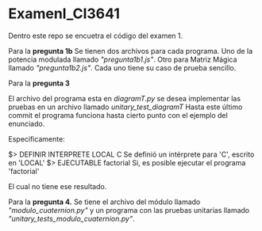 # ExamenI_CI3641
Dentro este repo se encuetra el código del examen 1.

Para la **pregunta 1b** 
Se tienen dos archivos para cada programa. 
Uno de la potencia modulada llamado *"pregunta1b1.js"*. 
Otro para Matriz Mágica llamado *"pregunta1b2.js"*. 
Cada uno tiene su caso de prueba sencillo.

Para la **pregunta 3**

El archivo del programa esta en *diagramT.py* se desea implementar las pruebas en un archivo llamado *unitary_test_diagramT*
Hasta este último commit el programa funciona hasta cierto punto con el ejemplo del enunciado. 

Especificamente: 


$> DEFINIR INTERPRETE LOCAL C
Se definió un intérprete para 'C', escrito en 'LOCAL'
$> EJECUTABLE factorial
Si, es posible ejecutar el programa 'factorial'

El cual no tiene ese resultado.

Para la **pregunta 4.** 
Se tiene el archivo del módulo llamado *"modulo_cuaternion.py"*
y un programa con las pruebas unitarias llamado *"unitary_tests_modulo_cuaternion.py"*.

